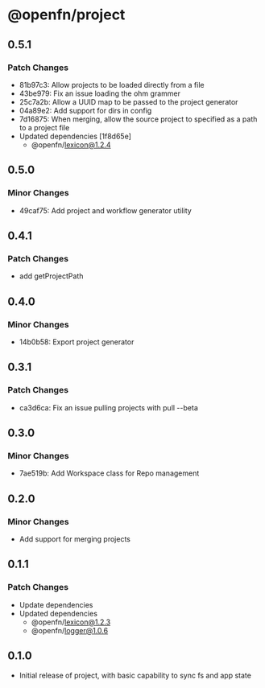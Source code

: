 # @openfn/project

## 0.5.1

### Patch Changes

- 81b97c3: Allow projects to be loaded directly from a file
- 43be979: Fix an issue loading the ohm grammer
- 25c7a2b: Allow a UUID map to be passed to the project generator
- 04a89e2: Add support for dirs in config
- 7d16875: When merging, allow the source project to specified as a path to a project file
- Updated dependencies [1f8d65e]
  - @openfn/lexicon@1.2.4

## 0.5.0

### Minor Changes

- 49caf75: Add project and workflow generator utility

## 0.4.1

### Patch Changes

- add getProjectPath

## 0.4.0

### Minor Changes

- 14b0b58: Export project generator

## 0.3.1

### Patch Changes

- ca3d6ca: Fix an issue pulling projects with pull --beta

## 0.3.0

### Minor Changes

- 7ae519b: Add Workspace class for Repo management

## 0.2.0

### Minor Changes

- Add support for merging projects

## 0.1.1

### Patch Changes

- Update dependencies
- Updated dependencies
  - @openfn/lexicon@1.2.3
  - @openfn/logger@1.0.6

## 0.1.0

- Initial release of project, with basic capability to sync fs and app state
